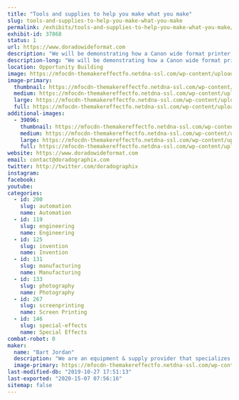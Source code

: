 ```yaml
---
title: "Tools and supplies to help you make what you make"
slug: tools-and-supplies-to-help-you-make-what-you-make
permalink: /exhibits/tools-and-supplies-to-help-you-make-what-you-make/
exhibit-id: 37868
status: 1
url: https://www.doradowideformat.com
description: "We will be demonstrating how a Canon wide format printer, a Graphtec cutter plotter and a laminator can be used create unconventional parts and products using specialty medias designed for applications outside of the usual mainstram applications. "
description-long: "We will be demonstrating how a Canon wide format printer, a Graphtec cutter plotter and a laminator can be used create unconventional parts and products using specialty medias designed for uses outside of usual mainstram applications. As part of our demonstrations we will produce such things as product faceplates, touchpad screens, light diffusion panels, custom gaskets and seals, miniature and large product decals - precisely cut to fit any contour. We will also demonstrate how the associated software can greatly expand the capabilities of the equipment. Technical specialists from Canon USA will accompany us to assist in these demonstrations and offer technical consultations."
location: Opportunity Building
image: https://mfocdn-themakereffectfo.netdna-ssl.com/wp-content/uploads/2019/09/dorado_mfo2018_2-1024x684.jpg
image-primary:
  thumbnail: https://mfocdn-themakereffectfo.netdna-ssl.com/wp-content/uploads/2019/09/dorado_mfo2018_2-150x150.jpg
  medium: https://mfocdn-themakereffectfo.netdna-ssl.com/wp-content/uploads/2019/09/dorado_mfo2018_2-300x200.jpg
  large: https://mfocdn-themakereffectfo.netdna-ssl.com/wp-content/uploads/2019/09/dorado_mfo2018_2-1024x684.jpg
  full: https://mfocdn-themakereffectfo.netdna-ssl.com/wp-content/uploads/2019/09/dorado_mfo2018_2.jpg
additional-images:
  - 39096:
    thumbnail: https://mfocdn-themakereffectfo.netdna-ssl.com/wp-content/uploads/2019/09/dorado_mfo2018-150x150.jpg
    medium: https://mfocdn-themakereffectfo.netdna-ssl.com/wp-content/uploads/2019/09/dorado_mfo2018-300x200.jpg
    large: https://mfocdn-themakereffectfo.netdna-ssl.com/wp-content/uploads/2019/09/dorado_mfo2018-1024x684.jpg
    full: https://mfocdn-themakereffectfo.netdna-ssl.com/wp-content/uploads/2019/09/dorado_mfo2018.jpg
website: https://www.doradowideformat.com
email: contact@doradographix.com
twitter: http://twitter.com/doradographix
instagram: 
facebook: 
youtube: 
categories:
  - id: 200
    slug: automation
    name: Automation
  - id: 119
    slug: engineering
    name: Engineering
  - id: 125
    slug: invention
    name: Invention
  - id: 131
    slug: manufacturing
    name: Manufacturing
  - id: 133
    slug: photography
    name: Photography
  - id: 267
    slug: screenprinting
    name: Screen Printing
  - id: 146
    slug: special-effects
    name: Special Effects
combat-robot: 0
maker:
  name: "Bart Jordan"
  description: "We are an equipment & supply provider that specializes in training our customers on the techniques and applications afforded by the products we sell. This includes applying our products for \"out of the box\" thinkers - meaning that we work with entrepreneurs to help them achieve their vision by testing our products in ways that are not always shown in the owners manual or material specification."
  image-primary: https://mfocdn-themakereffectfo.netdna-ssl.com/wp-content/uploads/2017/09/DoradoLogo2x1.jpg
last-modified-db: "2019-10-27 17:51:13"
last-exported: "2020-15-07 07:56:16"
sitemap: false
---
```

